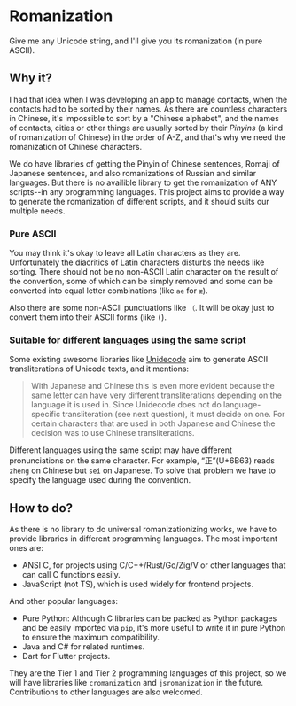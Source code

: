 # Romanization

Give me any Unicode string, and I'll give you its romanization (in pure ASCII).

## Why it?

I had that idea when I was developing an app to manage contacts, when the contacts had to be sorted by their names. As there are countless characters in Chinese, it's impossible to sort by a "Chinese alphabet", and the names of contacts, cities or other things are usually sorted by their *Pinyins* (a kind of romanization of Chinese) in the order of A-Z, and that's why we need the romanization of Chinese characters.

We do have libraries of getting the Pinyin of Chinese sentences, Romaji of Japanese sentences, and also romanizations of Russian and similar languages. But there is no availible library to get the romanization of ANY scripts--in any programming languages. This project aims to provide a way to generate the romanization of different scripts, and it should suits our multiple needs.

### Pure ASCII

You may think it's okay to leave all Latin characters as they are. Unfortunately the diacritics of Latin characters disturbs the needs like sorting. There should not be no non-ASCII Latin character on the result of the convertion, some of which can be simply removed and some can be converted into equal letter combinations (like `ae` for `æ`).

Also there are some non-ASCII punctuations like `（`. It will be okay just to convert them into their ASCII forms (like `(`).

### Suitable for different languages using the same script

Some existing awesome libraries like [Unidecode](https://github.com/avian2/unidecode) aim to generate ASCII transliterations of Unicode texts, and it mentions:

> With Japanese and Chinese this is even more evident because the same letter can have very different transliterations depending on the language it is used in. Since Unidecode does not do language-specific transliteration (see next question), it must decide on one. For certain characters that are used in both Japanese and Chinese the decision was to use Chinese transliterations.

Different languages using the same script may have different pronunciations on the same character. For example, “正”(U+6B63) reads `zheng` on Chinese but `sei` on Japanese. To solve that problem we have to specify the language used during the convention.

## How to do?

As there is no library to do universal romanizationizing works, we have to provide libraries in different programming languages. The most important ones are:

+ ANSI C, for projects using C/C++/Rust/Go/Zig/V or other languages that can call C functions easily.
+ JavaScript (not TS), which is used widely for frontend projects.

And other popular languages:

+ Pure Python: Although C libraries can be packed as Python packages and be easily imported via `pip`, it's more useful to write it in pure Python to ensure the maximum compatibility.
+ Java and C# for related runtimes.
+ Dart for Flutter projects.

They are the Tier 1 and Tier 2 programming languages of this project, so we will have libraries like `cromanization` and `jsromanization` in the future. Contributions to other languages are also welcomed.